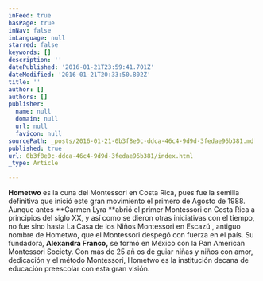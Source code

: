 ```yaml
---
inFeed: true
hasPage: true
inNav: false
inLanguage: null
starred: false
keywords: []
description: ''
datePublished: '2016-01-21T23:59:41.701Z'
dateModified: '2016-01-21T20:33:50.802Z'
title: ''
author: []
authors: []
publisher:
  name: null
  domain: null
  url: null
  favicon: null
sourcePath: _posts/2016-01-21-0b3f8e0c-ddca-46c4-9d9d-3fedae96b381.md
published: true
url: 0b3f8e0c-ddca-46c4-9d9d-3fedae96b381/index.html
_type: Article

---
```

**Hometwo** es la cuna del Montessori en Costa Rica, pues fue la semilla definitiva que inició este gran movimiento el primero de Agosto de 1988\. 
Aunque antes **Carmen Lyra **abrió el primer Montessori en Costa Rica a principios del siglo XX, y así como se dieron otras iniciativas con el tiempo, no fue sino hasta La Casa de los Niños Montessori en Escazú , antiguo nombre de Hometwo, que el Montessori despegó con fuerza en el país. 
Su fundadora, **Alexandra Franco,** se formó en México con la Pan American Montessori Society. Con más de 25 añ os de guiar niñas y niños con amor, dedicación y el método Montessori, Hometwo es la institución decana de educación preescolar con esta gran visión.
